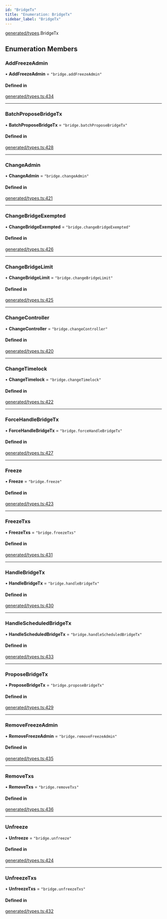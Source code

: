 ```yaml
---
id: "BridgeTx"
title: "Enumeration: BridgeTx"
sidebar_label: "BridgeTx"
---
```


[generated/types](../../../../modules/Generated/Types/Types.md).BridgeTx

## Enumeration Members

### AddFreezeAdmin

• **AddFreezeAdmin** = ``"bridge.addFreezeAdmin"``

#### Defined in

[generated/types.ts:434](https://github.com/PolymeshAssociation/polymesh-sdk/blob/07a4c5b0/src/generated/types.ts#L434)

___

### BatchProposeBridgeTx

• **BatchProposeBridgeTx** = ``"bridge.batchProposeBridgeTx"``

#### Defined in

[generated/types.ts:428](https://github.com/PolymeshAssociation/polymesh-sdk/blob/07a4c5b0/src/generated/types.ts#L428)

___

### ChangeAdmin

• **ChangeAdmin** = ``"bridge.changeAdmin"``

#### Defined in

[generated/types.ts:421](https://github.com/PolymeshAssociation/polymesh-sdk/blob/07a4c5b0/src/generated/types.ts#L421)

___

### ChangeBridgeExempted

• **ChangeBridgeExempted** = ``"bridge.changeBridgeExempted"``

#### Defined in

[generated/types.ts:426](https://github.com/PolymeshAssociation/polymesh-sdk/blob/07a4c5b0/src/generated/types.ts#L426)

___

### ChangeBridgeLimit

• **ChangeBridgeLimit** = ``"bridge.changeBridgeLimit"``

#### Defined in

[generated/types.ts:425](https://github.com/PolymeshAssociation/polymesh-sdk/blob/07a4c5b0/src/generated/types.ts#L425)

___

### ChangeController

• **ChangeController** = ``"bridge.changeController"``

#### Defined in

[generated/types.ts:420](https://github.com/PolymeshAssociation/polymesh-sdk/blob/07a4c5b0/src/generated/types.ts#L420)

___

### ChangeTimelock

• **ChangeTimelock** = ``"bridge.changeTimelock"``

#### Defined in

[generated/types.ts:422](https://github.com/PolymeshAssociation/polymesh-sdk/blob/07a4c5b0/src/generated/types.ts#L422)

___

### ForceHandleBridgeTx

• **ForceHandleBridgeTx** = ``"bridge.forceHandleBridgeTx"``

#### Defined in

[generated/types.ts:427](https://github.com/PolymeshAssociation/polymesh-sdk/blob/07a4c5b0/src/generated/types.ts#L427)

___

### Freeze

• **Freeze** = ``"bridge.freeze"``

#### Defined in

[generated/types.ts:423](https://github.com/PolymeshAssociation/polymesh-sdk/blob/07a4c5b0/src/generated/types.ts#L423)

___

### FreezeTxs

• **FreezeTxs** = ``"bridge.freezeTxs"``

#### Defined in

[generated/types.ts:431](https://github.com/PolymeshAssociation/polymesh-sdk/blob/07a4c5b0/src/generated/types.ts#L431)

___

### HandleBridgeTx

• **HandleBridgeTx** = ``"bridge.handleBridgeTx"``

#### Defined in

[generated/types.ts:430](https://github.com/PolymeshAssociation/polymesh-sdk/blob/07a4c5b0/src/generated/types.ts#L430)

___

### HandleScheduledBridgeTx

• **HandleScheduledBridgeTx** = ``"bridge.handleScheduledBridgeTx"``

#### Defined in

[generated/types.ts:433](https://github.com/PolymeshAssociation/polymesh-sdk/blob/07a4c5b0/src/generated/types.ts#L433)

___

### ProposeBridgeTx

• **ProposeBridgeTx** = ``"bridge.proposeBridgeTx"``

#### Defined in

[generated/types.ts:429](https://github.com/PolymeshAssociation/polymesh-sdk/blob/07a4c5b0/src/generated/types.ts#L429)

___

### RemoveFreezeAdmin

• **RemoveFreezeAdmin** = ``"bridge.removeFreezeAdmin"``

#### Defined in

[generated/types.ts:435](https://github.com/PolymeshAssociation/polymesh-sdk/blob/07a4c5b0/src/generated/types.ts#L435)

___

### RemoveTxs

• **RemoveTxs** = ``"bridge.removeTxs"``

#### Defined in

[generated/types.ts:436](https://github.com/PolymeshAssociation/polymesh-sdk/blob/07a4c5b0/src/generated/types.ts#L436)

___

### Unfreeze

• **Unfreeze** = ``"bridge.unfreeze"``

#### Defined in

[generated/types.ts:424](https://github.com/PolymeshAssociation/polymesh-sdk/blob/07a4c5b0/src/generated/types.ts#L424)

___

### UnfreezeTxs

• **UnfreezeTxs** = ``"bridge.unfreezeTxs"``

#### Defined in

[generated/types.ts:432](https://github.com/PolymeshAssociation/polymesh-sdk/blob/07a4c5b0/src/generated/types.ts#L432)
